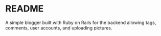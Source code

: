 # README

A simple blogger built with Ruby on Rails for the backend allowing tags, comments, user accounts, and uploading pictures.
